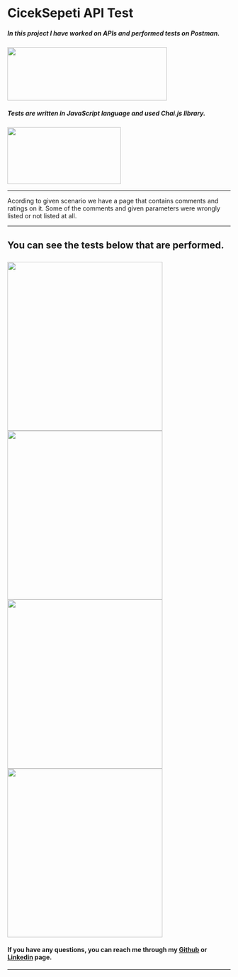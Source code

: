 # CicekSepeti API Test

##### In this project I have worked on APIs and performed tests on Postman. 

<img src="https://i.hizliresim.com/72smqsm.png" alt="" width="360" height="120"/> <br>
##### Tests are written in JavaScript language and used Chai.js library.
<img src="https://i.hizliresim.com/iizdrf9.png" alt="" width="256" height="128"/>

------------
Acording to given scenario we have a page that contains comments and ratings on it. 
Some of the comments and given parameters were wrongly listed or not listed at all.

------------

You can see the tests below that are performed. <br><br>
<img src="https://i.hizliresim.com/dr7nzte.png" alt="" width="350" height="380"/>
<img src="https://i.hizliresim.com/mcr6vgc.png" alt="" width="350" height="380"/><br>
<img src="https://i.hizliresim.com/81b82du.png" alt="" width="350" height="380"/>
<img src="https://i.hizliresim.com/g1yplw2.png" alt="" width="350" height="380"/><br>
------------

#### If you have any questions, you can reach me through my [Github](https://github.com/UgurEgemenKaya "Github") or [Linkedin](https://www.linkedin.com/in/ugur-egemen-kaya/ "Linked'in") page.

------------
